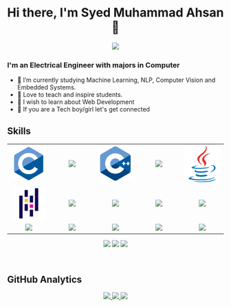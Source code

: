 <body>
  <div align="center">
    <h1> Hi there, I'm Syed Muhammad Ahsan👋<a href="#"></h1>
  </div>
<p align="center">
<a href="https://github.com/syedahsan297engr"><img src="https://readme-typing-svg.herokuapp.com?lines=Machine+Learning+Engineer;Cpp/C+Programmer;Python+Programmer;Data+Scientist;Embedded+Systems+Engineer;NLP;Computer+Vision;Deep+Learning&center=true&width=500&height=50"></a>

### I'm an Electrical Engineer with majors in Computer
- 🔭 I’m currently studying Machine Learning, NLP, Computer Vision and Embedded Systems.
- 📢 Love to teach and inspire students.
- 🥅 I wish to learn about Web Development
- 💎 If you are a Tech boy/girl let's get connected  
 
<h2>Skills</h2>

<table width="100">
<tr>
    <td align='center' width="200">
        <img src="https://raw.githubusercontent.com/devicons/devicon/master/icons/c/c-original.svg" width="80">
    </td>

  <td align='center' width="200">
        <img src="https://www.jing.fm/clipimg/full/53-537670_python-png-file-python-logo-png.png"  width="80">
    </td>
 <td align='center' width="200">
        <img src="https://github.com/devicons/devicon/blob/master/icons/cplusplus/cplusplus-original.svg" width="80">
    </td>
 <td align='center' width="200">
        <img src="https://upload.wikimedia.org/wikipedia/commons/2/21/Matlab_Logo.png" width="100">
    </td>
 <td align='center' width="200">
        <img src="https://raw.githubusercontent.com/devicons/devicon/master/icons/java/java-original.svg">
    </td>
 
</tr>
 
<tr>
    <td align='center'>
        <img src="https://raw.githubusercontent.com/devicons/devicon/2ae2a900d2f041da66e950e4d48052658d850630/icons/pandas/pandas-original.svg"  width="80">
    </td>
    <td align='center'>
        <img src="https://upload.wikimedia.org/wikipedia/commons/0/05/Scikit_learn_logo_small.svg" width="80">
    </td>
 <td align='center'>
        <img src="https://github.com/bestofjs/bestofjs-webui/blob/master/public/logos/vscode.svg" width="80">
    </td>
     <td align='center'>
        <img src="https://seaborn.pydata.org/_images/logo-mark-lightbg.svg">
    </td>
    <td align='center'>
        <img src="https://www.vectorlogo.zone/logos/tensorflow/tensorflow-icon.svg">
    </td>
</tr>
  
  <tr>
    <td align='center'>
        <img src="https://encrypted-tbn0.gstatic.com/images?q=tbn:ANd9GcTCMDKShG3k0NPzNIqv35o-C-AwAsbycmBmBSo_TFIc&s"  width="80">
    </td>
    <td align='center'>
        <img src="https://user-images.githubusercontent.com/67586773/105040771-43887300-5a88-11eb-9f01-bee100b9ef22.png" width="80">
    </td>
 <td align='center'>
        <img src="https://play-lh.googleusercontent.com/YrY5n418F1joskaaIE1ou8991mmdEaTR66Mr8fHwuRGIkE9ZSnHeiJc-BcUoeU4dhNZl=w240-h480-rw" width="80">
    </td>
     <td align='center'>
        <img src="https://camo.githubusercontent.com/985dacf7c531ee3cc64599c1b461aeba1ea161061a02081c8c4fc6308ee3bb8a/68747470733a2f2f7777772e646a616e676f70726f6a6563742e636f6d2f6d2f696d672f6c6f676f732f646a616e676f2d6c6f676f2d6e656761746976652e706e67">
    </td>
    <td align='center'>
        <img src="https://1000logos.net/wp-content/uploads/2020/08/MySQL-Logo.png">
    </td>
</tr>
    
</table>
</p>
<p align="center">
<a href="https://www.linkedin.com/in/syed-muhammad-ahsan297/"><img src="https://img.shields.io/badge/-Syed%20Ahsan-0077B5?style=flat&logo=Linkedin&logoColor=white"/></a>
<a href="mailto:syedahsannoori@gmail.com"><img src="https://img.shields.io/badge/-syedahsannoori@gmail.com-D14836?style=flat&logo=Gmail&logoColor=white"/></a>
<a href="https://leetcode.com/Syed_M_Ahsan/"><img src="https://img.shields.io/badge/-/Syed_M_Ahsan-e8b519?style=flat&logo=leetcode&logoColor=black"/></a>
 </p>
  
 <br>
 
 
  
  
 <h2>GitHub Analytics</h2>
<p align="center">
  <a href="https://github.com/yourusername">
    <img height="180em" src="https://github-readme-stats-sigma-five.vercel.app/api?username=syedahsan297engr&show_icons=true&theme=algolia&include_all_commits=true&count_private=true" />
    <img height="180em" src="https://github-readme-stats.vercel.app/api/top-langs/?username=syedahsan297engr&layout=compact&langs_count=8&theme=algolia" />
  </a>
  <img width="70%" src="https://github-readme-streak-stats.herokuapp.com/?user=syedahsan297engr&show_icons=true&locale=en&layout=demo&theme=algolia" />
</p>
<br>
